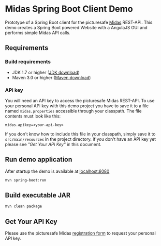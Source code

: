 # Midas Spring Boot Client Demo

Prototype of a Spring Boot client for the picturesafe [Midas](http://midas.picturesafe.de) REST-API. This demo creates a Spring Boot powered Website with a AngulaJS GUI and performs simple Midas API calls.

## Requirements

### Build requirements

* JDK 1.7 or higher ([JDK download](http://www.oracle.com/technetwork/java/javase/downloads/index.html))
* Maven 3.0 or higher ([Maven download](https://maven.apache.org/download.cgi))

### API key

You will need an API key to access the picturesafe Midas REST-API. To use your personal API key with this demo project you have to save it to a file named `midas.properties` accessible through your classpath. The file contents must look like this:

```properties
midas.apikey=<your-api-key>
```

If you don't know how to include this file in your classpath, simply save it to `src/main/resources` in the project directory. If you don't have an API key yet please see _"Get Your API Key"_ in this document.

## Run demo application

After startup the demo is available at [localhost:8080](http://localhost:8080/)

```bash
mvn spring-boot:run
```

## Build executable JAR

```bash
mvn clean package
```

## Get Your API Key

Please use the picturesafe Midas [registration form](http://midas.picturesafe.de/customer-demo/registration/registerApiKey.xhtml) to request your personal API key.